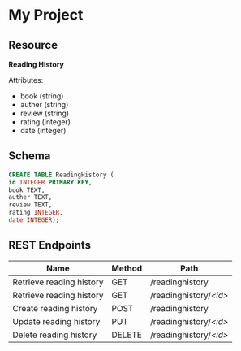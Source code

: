 # My Project

## Resource

**Reading History**

Attributes:

* book (string)
* auther (string)
* review (string)
* rating (integer)
* date (integer)

## Schema

```sql
CREATE TABLE ReadingHistory (
id INTEGER PRIMARY KEY,
book TEXT,
auther TEXT,
review TEXT,
rating INTEGER,
date INTEGER);
```

## REST Endpoints

Name                           | Method | Path
-------------------------------|--------|------------------
Retrieve reading history       | GET    | /readinghistory
Retrieve reading history       | GET    | /readinghistory/*\<id\>*
Create reading history         | POST   | /readinghistory
Update reading history         | PUT    | /readinghistory/*\<id\>*
Delete reading history         | DELETE | /readinghistory/*\<id\>*